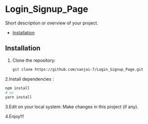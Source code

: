 # Login_Signup_Page

Short description or overview of your project.



- [Installation](#installation)


## Installation

1. Clone the repository:
   ```bash
   git clone https://github.com/sanjai-7/Login_Signup_Page.git

2.Install dependencies :
  ```bash
  npm install
  # or
  yarn install
  ```
3.Edit on your local system:
 Make changes in this project (if any).

4.Enjoy!!!
